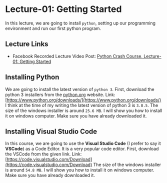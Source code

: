 # Lecture-01: Getting Started

In this lecture, we are going to install `python`, setting up our programming environment and run our first python program.

## Lecture Links

-   Facebook Recorded Lecture Video Post: [Python Crash Course, Lecture-01: Getting Started](https://www.facebook.com/belal.cseai/videos/2364874097148992/)

## Installing Python

We are going to install the latest version of `python 3`.
First, download the python 3 installers from the [python.org](https://www.python.org) website.
Link: [https://www.python.org/downloads/](https://www.python.org/downloads/)
I think at the time of my writing the latest version of python 3 is `3.8.5`.
The size of the windows installer is around `25.6 MB`.
I will show you how to install it on windows computer.
Make sure you have already downloaded it.

## Installing Visual Studio Code

In this course, we are going to use the **Visual Studio Code** (I prefer to say it **VSCode**) as a Code Editor. It is a very popular code editor.
First, download the VSCode from the given link.
Link: [https://code.visualstudio.com/Download](https://code.visualstudio.com/Download)
The size of the windows installer is around `54.8 MB`.
I will show you how to install it on windows computer.
Make sure you have already downloaded it.
